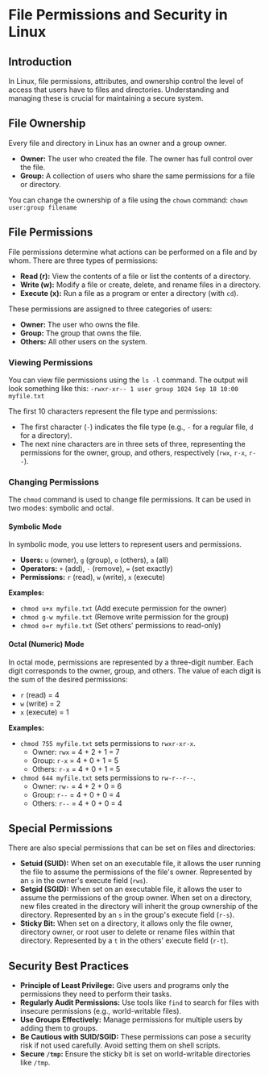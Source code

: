 # File Permissions and Security in Linux

## Introduction

In Linux, file permissions, attributes, and ownership control the level of access that users have to files and directories. Understanding and managing these is crucial for maintaining a secure system.

## File Ownership

Every file and directory in Linux has an owner and a group owner.
-   **Owner:** The user who created the file. The owner has full control over the file.
-   **Group:** A collection of users who share the same permissions for a file or directory.

You can change the ownership of a file using the `chown` command:
`chown user:group filename`

## File Permissions

File permissions determine what actions can be performed on a file and by whom. There are three types of permissions:
-   **Read (r):** View the contents of a file or list the contents of a directory.
-   **Write (w):** Modify a file or create, delete, and rename files in a directory.
-   **Execute (x):** Run a file as a program or enter a directory (with `cd`).

These permissions are assigned to three categories of users:
-   **Owner:** The user who owns the file.
-   **Group:** The group that owns the file.
-   **Others:** All other users on the system.

### Viewing Permissions

You can view file permissions using the `ls -l` command. The output will look something like this:
`-rwxr-xr-- 1 user group 1024 Sep 18 10:00 myfile.txt`

The first 10 characters represent the file type and permissions:
-   The first character (`-`) indicates the file type (e.g., `-` for a regular file, `d` for a directory).
-   The next nine characters are in three sets of three, representing the permissions for the owner, group, and others, respectively (`rwx`, `r-x`, `r--`).

### Changing Permissions

The `chmod` command is used to change file permissions. It can be used in two modes: symbolic and octal.

#### Symbolic Mode

In symbolic mode, you use letters to represent users and permissions.
-   **Users:** `u` (owner), `g` (group), `o` (others), `a` (all)
-   **Operators:** `+` (add), `-` (remove), `=` (set exactly)
-   **Permissions:** `r` (read), `w` (write), `x` (execute)

**Examples:**
-   `chmod u+x myfile.txt` (Add execute permission for the owner)
-   `chmod g-w myfile.txt` (Remove write permission for the group)
-   `chmod o=r myfile.txt` (Set others' permissions to read-only)

#### Octal (Numeric) Mode

In octal mode, permissions are represented by a three-digit number. Each digit corresponds to the owner, group, and others. The value of each digit is the sum of the desired permissions:
-   `r` (read) = 4
-   `w` (write) = 2
-   `x` (execute) = 1

**Examples:**
-   `chmod 755 myfile.txt` sets permissions to `rwxr-xr-x`.
    -   Owner: `rwx` = 4 + 2 + 1 = 7
    -   Group: `r-x` = 4 + 0 + 1 = 5
    -   Others: `r-x` = 4 + 0 + 1 = 5
-   `chmod 644 myfile.txt` sets permissions to `rw-r--r--`.
    -   Owner: `rw-` = 4 + 2 + 0 = 6
    -   Group: `r--` = 4 + 0 + 0 = 4
    -   Others: `r--` = 4 + 0 + 0 = 4

## Special Permissions

There are also special permissions that can be set on files and directories:

-   **Setuid (SUID):** When set on an executable file, it allows the user running the file to assume the permissions of the file's owner. Represented by an `s` in the owner's execute field (`rws`).
-   **Setgid (SGID):** When set on an executable file, it allows the user to assume the permissions of the group owner. When set on a directory, new files created in the directory will inherit the group ownership of the directory. Represented by an `s` in the group's execute field (`r-s`).
-   **Sticky Bit:** When set on a directory, it allows only the file owner, directory owner, or root user to delete or rename files within that directory. Represented by a `t` in the others' execute field (`r-t`).

## Security Best Practices

-   **Principle of Least Privilege:** Give users and programs only the permissions they need to perform their tasks.
-   **Regularly Audit Permissions:** Use tools like `find` to search for files with insecure permissions (e.g., world-writable files).
-   **Use Groups Effectively:** Manage permissions for multiple users by adding them to groups.
-   **Be Cautious with SUID/SGID:** These permissions can pose a security risk if not used carefully. Avoid setting them on shell scripts.
-   **Secure `/tmp`:** Ensure the sticky bit is set on world-writable directories like `/tmp`.
